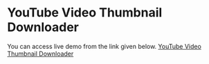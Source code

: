 # YouTube Video Thumbnail Downloader

You can access live demo from the link given below.
[YouTube Video Thumbnail Downloader](https://yt-thumbnail-app.herokuapp.com/)
